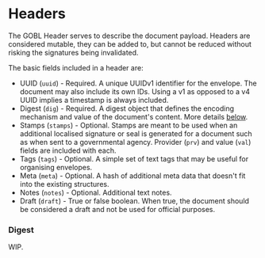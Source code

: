 # Headers

The GOBL Header serves to describe the document payload. Headers are considered mutable, they can be added to, but cannot be reduced without risking the signatures being invalidated.

The basic fields included in a header are:

* UUID (`uuid`) - Required. A unique UUIDv1 identifier for the envelope. The document may also include its own IDs. Using a v1 as opposed to a v4 UUID implies a timestamp is always included.
* Digest (`dig`) - Required. A digest object that defines the encoding mechanism and value of the document's content. More details [below](headers.md#digest).
* Stamps (`stamps`) - Optional. Stamps are meant to be used when an additional localised signature or seal is generated for a document such as when sent to a governmental agency. Provider (`prv`) and value (`val`) fields are included with each.
* Tags (`tags`) - Optional. A simple set of text tags that may be useful for organising envelopes.
* Meta (`meta`) - Optional. A hash of additional meta data that doesn't fit into the existing structures.
* Notes (`notes`) - Optional. Additional text notes.
* Draft (`draft`) - True or false boolean. When true, the document should be considered a draft and not be used for official purposes.

### Digest

WIP.
